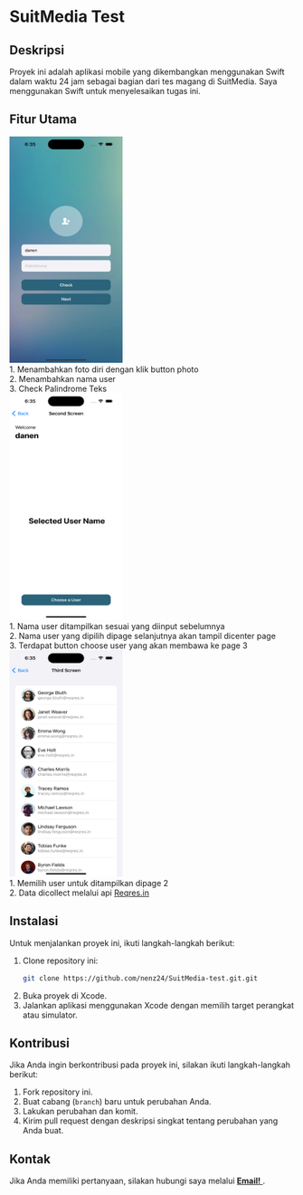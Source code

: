 # SuitMedia Test

## Deskripsi

Proyek ini adalah aplikasi mobile yang dikembangkan menggunakan Swift dalam waktu 24 jam sebagai bagian dari tes magang di SuitMedia. Saya menggunakan Swift untuk menyelesaikan tugas ini.

## Fitur Utama
<img src="Assets/1.png" alt="Gambar 1" width="200" height="400">
<div>1. Menambahkan foto diri dengan klik button photo</div>
<div>2. Menambahkan nama user</div>
<div>3. Check Palindrome Teks</div>
<img src="Assets/2.png" alt="Gambar 1" width="200" height="400">
<div>1. Nama user ditampilkan sesuai yang diinput sebelumnya</div>
<div>2. Nama user yang dipilih dipage selanjutnya akan tampil dicenter page</div>
<div>3. Terdapat button choose user yang akan membawa ke page 3</div>
<img src="Assets/3.png" alt="Gambar 1" width="200" height="400">
<div>1. Memilih user untuk ditampilkan dipage 2</div>
<div>2. Data dicollect melalui api <a href="https://reqres.in/api/users?page=\(currentPage)&per_page=\(perPage)">Reqres.in</a></div>


## Instalasi

Untuk menjalankan proyek ini, ikuti langkah-langkah berikut:

1. Clone repository ini:
    ```bash
    git clone https://github.com/nenz24/SuitMedia-test.git.git
    ```
2. Buka proyek di Xcode.
3. Jalankan aplikasi menggunakan Xcode dengan memilih target perangkat atau simulator.

## Kontribusi

Jika Anda ingin berkontribusi pada proyek ini, silakan ikuti langkah-langkah berikut:

1. Fork repository ini.
2. Buat cabang (`branch`) baru untuk perubahan Anda.
3. Lakukan perubahan dan komit.
4. Kirim pull request dengan deskripsi singkat tentang perubahan yang Anda buat.

## Kontak

Jika Anda memiliki pertanyaan, silakan hubungi saya melalui <a href="mailto:danendracool08@gmail.com">**Email!** </a>.
